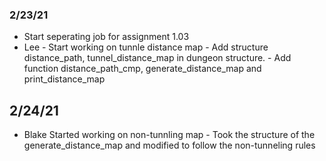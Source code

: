 ### 2/23/21
* Start seperating job for assignment 1.03
* Lee - Start working on tunnle distance map
      - Add structure distance_path, tunnel_distance_map in dungeon structure.
      - Add function distance_path_cmp, generate_distance_map and print_distance_map
## 2/24/21
* Blake Started working on non-tunnling map
      - Took the structure of the generate_distance_map and modified to follow the non-tunneling rules
      